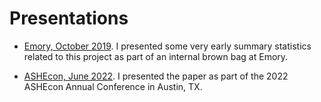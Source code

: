 # Presentations

- [Emory, October 2019](presentations/Emory201910/McCarthy-Childrens-Hospitals-Slides.pdf). I presented some very early summary statistics related to this project as part of an internal brown bag at Emory.

- [ASHEcon, June 2022](presentations/ashecon-202206.html). I presented the paper as part of the 2022 ASHEcon Annual Conference in Austin, TX. 

